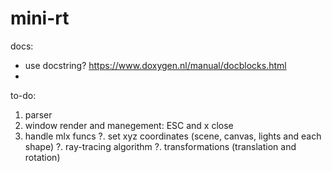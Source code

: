 # mini-rt

docs:
- use docstring? https://www.doxygen.nl/manual/docblocks.html
- 

to-do:
1. parser
2. window render and manegement: ESC and x close
3. handle mlx funcs
?. set xyz coordinates (scene, canvas, lights and each shape)
?. ray-tracing algorithm 
?. transformations (translation and rotation)
